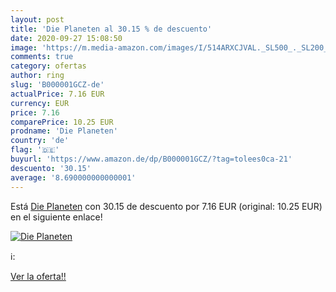 ```yaml
---
layout: post
title: 'Die Planeten al 30.15 % de descuento'
date: 2020-09-27 15:08:50
image: 'https://m.media-amazon.com/images/I/514ARXCJVAL._SL500_._SL200_.jpg'
comments: true
category: ofertas
author: ring
slug: 'B000001GCZ-de'
actualPrice: 7.16 EUR
currency: EUR
price: 7.16
comparePrice: 10.25 EUR
prodname: 'Die Planeten'
country: 'de'
flag: '🇩🇪'
buyurl: 'https://www.amazon.de/dp/B000001GCZ/?tag=tolees0ca-21'
descuento: '30.15'
average: '8.690000000000001'
---
```


Está [Die Planeten](https://www.amazon.de/dp/B000001GCZ/?tag=tolees0ca-21) con 30.15 de descuento por 7.16 EUR (original: 10.25 EUR) en el siguiente enlace!

[![Die Planeten](https://m.media-amazon.com/images/I/514ARXCJVAL._SL500_._SL200_.jpg)](https://www.amazon.de/dp/B000001GCZ/?tag=tolees0ca-21)

ℹ️:


[Ver la oferta!!](https://www.amazon.de/dp/B000001GCZ/?tag=tolees0ca-21)
